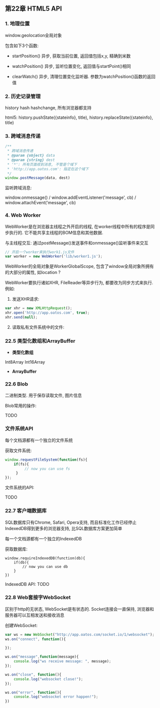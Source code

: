 ## 第22章   HTML5 API

### 1. 地理位置

window.geolocation全局对象  

包含如下3个函数: 

+ startPosition()
    异步, 获取当前位置, 返回值包括x,y, 精确到米数

+ watchPosition()
    异步, 监听位置变化, 返回值与startPoint()相同 

+ clearWatch()
    异步, 清理位置变化监听器. 参数为watchPosition()函数的返回值 

### 2. 历史记录管理

history hash hashchange, 所有浏览器都支持

html5: 
history.pushState({stateinfo}, title), 
history.replaceState({stateinfo}, title)

### 3. 跨域消息传递

```javascript
/**
 * 跨域消息传递
 * @param {object} data 
 * @param {string} dest 
 * '*': 所有页面收到消息, 不管是个域下
 * 'http://app.oatos.com': 指定在这个域下
 */
window.postMessage(data, dest)
```

监听跨域消息: 

window.onmessage() / window.addEventListener('message', cb) / window.attachEvent('message', cb) 

### 4. Web Worker

WebWorker是在浏览器主线程之外开启的线程, 在worker线程中所有的程序是同步执行的. 它不能共享主线程的BOM信息和其他数据. 

与主线程交互: 通过postMessage()发送事件和onmessage()监听事件来交互

```javascript
// 开启一个worker来执行work1.js文件
var worker = new WebWorker('lib/worker1.js');

```
WebWorker的全局对象是WorkerGlobalScope, 包含了window全局对象所拥有的大部分的属性, 如location ?

WebWorker要执行诸如XHR, FileReader等异步行为, 都要改为同步方式来执行. 例如:

1. 发送XHR请求: 

```javascript
var xhr = new XMLHttpRequest();
xhr.open('http://app.oatos.com', true);
xhr.send(null);


```
2. 读取私有文件系统中的文件: 


### 22.5 类型化数组和ArrayBuffer

+ **类型化数组**

Int8Array
Int16Array

+ **ArrayBuffer**

### 22.6 Blob 

二进制类型. 用于保存读取文件, 图片信息

Blob常用的操作: 

TODO

### 文件系统API

每个文档源都有一个独立的文件系统

获取文件系统: 
```javascript
window.requestFileSystem(function(fs){
    if(fs){
         // now you can use fs 
     }
});
```

文件系统的API: 

TODO

### 22.7 客户端数据库

SQL数据库只有Chrome, Safari, Opera支持, 而且标准化工作已经停止
IndexedDB得到更多的浏览器支持, 比SQL数据库方案更加简单

每一个文档源都有一个独立的IndexedDB

获取数据库: 
```
window.requireIndexedDB(function(db){
    if(db){
        // now you can use db 
    }
})
```
IndexedDB API: 
TODO 

### 22.8 Web套接字WebSocket

区别于http的无状态, WebSocket是有状态的. Socket连接会一直保持, 浏览器和服务器可以互相发送和接收消息

创建WebSocket: 
```javascript
var ws = new WebSocket("http://app.oatos.com/socket.io/1/websocket");
ws.on("connect", function(){
    
});

ws.on("message",function(message){
    console.log("ws receive message: ", message); 
});

ws.on("close", function(){
    console.log("websocket close!");
});

ws.on("error", function(){
    console.log("websocket error happen!");
})
```



